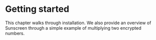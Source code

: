 # Getting started
This chapter walks through installation. We also provide an overview of Sunscreen through a simple example of multiplying two encrypted numbers.
